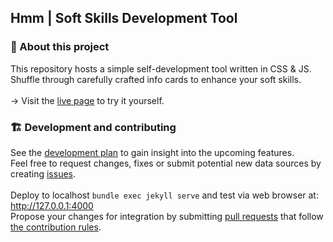 ## Hmm | Soft Skills Development Tool

### 💚 About this project
This repository hosts a simple self-development tool written in CSS & JS.<br>
Shuffle through carefully crafted info cards to enhance your soft skills.<br>
<br>
→ Visit the [live page](https://igpenguin.github.io/hmm) to try it yourself.<br>

### 🏗 Development and contributing
See the [development plan](https://github.com/IGPenguin/hmm/projects/1) to gain insight into the upcoming features.<br>
Feel free to request changes, fixes or submit potential new data sources by creating [issues](https://github.com/IGPenguin/hmm/issues).
<br>
<br>
Deploy to localhost ```bundle exec jekyll serve``` and test via web browser at: http://127.0.0.1:4000<br>
Propose your changes for integration by submitting [pull requests](https://github.com/IGPenguin/hmm/pulls) that follow [the contribution rules](https://github.com/IGPenguin/hmm/blob/gh-pages/.github/CONTRIBUTING.md "the contribution rules").
